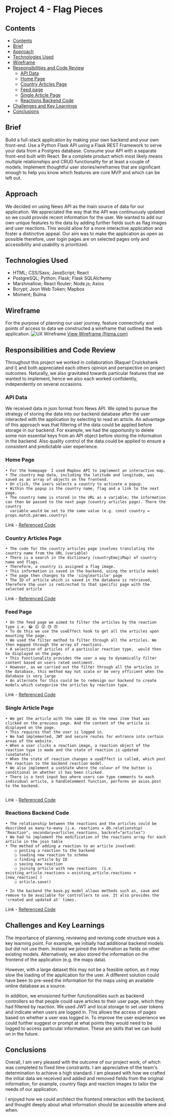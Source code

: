 # Project 4 - Flag Pieces

## Contents

- [Contents](#contents)
- [Brief](#brief)
- [Approach](#approach)
- [Technologies Used](#technologies-used)
- [Wireframe](#wireframe)
- [Responsibilities and Code Review](#responsibilities-and-code-review)
  - [API Data](#api-data)
  - [Home Page](#home-page)
  - [Country Articles Page](#country-articles-page)
  - [Feed page](#feed-page)
  - [Single Article Page](#single-article-page)
  - [Reactions Backend Code](#reactions-backend-code)
- [Challenges and Key Learnings](#challenges-and-key-learnings)
- [Conclusions](#conclusions)

## Brief

Build a full-stack application by making your own backend and your own front-end. Use a Python Flask API using a Flask REST Framework to serve your data from a Postgres database. Consume your API with a separate front-end built with React. Be a complete product which most likely means multiple relationships and CRUD functionality for at least a couple of models. Implement thoughtful user stories/wireframes that are significant enough to help you know which features are core MVP and which can be left out.

## Approach

We decided on using News API as the main source of data for our application. We appreciated the way that the API was continuously updated so we could provide recent information for the user. We wanted to add our own unique features to the data by adding further fields such as flag images and user reactions. This would allow for a more interactive application and foster a distinctive appeal. Our aim was to make the application as open as possible therefore, user login pages are on selected pages only and accessibility and usability is prioritized.

## Technologies Used

- HTML; CSS/Sass; JavaScript; React
- PostgreSQL; Python; Flask; Flask SQLAlchemy
- Marshmallow; React Router; Node.js; Axios
- Bcrypt; Json Web Token; Mapbox
- Moment; Bulma


## Wireframe

For the purpose of planning our user journey, feature connectivity and points of access to data we constructed a wireframe that outlined the web application.
![UX Wireframe](./Flag%20Pieces%20Wireframe.png)
[View Wireframe (figma.com)](https://www.figma.com/file/4Q0PFrOh3O7B23JmRmqdVw/PROJECT-R?node-id=0%3A1)

## Responsibilities and Code Review

Throughout this project we worked in collaboration (Raquel Cruickshank and I) and both appreciated each others opinion and perspective on project outcomes. Naturally, we also gravitated towards particular features that we wanted to implement, hence we also each worked confidently, independently on several occasions.

### API Data

We received data in json format from News API. We opted to pursue the strategy of storing the data into our backend database after the user interacted with the application by selecting to read an article. An advantage of this approach was that filtering of the data could be applied before storage in our backend. For example, we had the opportunity to delete some non essential keys from an API object before storing the information in the backend. Also quality control of the data could be applied to ensure a consistent and predictable user experience.

### Home Page
```
• For the homepage  I used Mapbox API to implement an interactive map.
• The country map data, including the latitude and longitude, was saved as an array of objects on the frontend.
• On click, the users selects a country to activate a popup. 
• Within the popup is the country name, flag and a link to the next page. 
• The country name is stored in the URL as a variable; the information can then be passed to the next page (country articles page). There the country
  variable would be set to the same value (e.g. const country = props.match.params.country)
```
Link - [Referenced Code](https://github.com/RichardBekoe/Flag-Pieces/blob/master/frontend/src/components/HomePage.js)

### Country Articles Page

```
• The code for the country articles page involves translating the country name from the URL (variable)
• There is a search in the dictionary (countryEmojiMap) of country name and flags.
• Therefore, a country is assigned a flag image.
• This information is saved in the backend, using the article model
• The page then changes to the 'singlearticle' page 
• The ID of article which is saved in the database is retrieved, therefore the user is redirected to that specific page with the selected article
```
Link - [Referenced Code](https://github.com/RichardBekoe/Flag-Pieces/blob/master/frontend/src/components/CountryArticles.js)

### Feed Page

```
• On the feed page we aimed to filter the articles by the reaction type i.e. 😂 😊 😲 😓 😠
• To do this we use the useEffect hook to get all the articles upon mounting the page.
• We used the filter method to filter through all the articles. We then mapped through the array of reactions. 
• A selection of articles of a particular reaction type,  would then be displayed on the page.
• This functionality provides the user a way to dynamically filter content based on users rated sentiment.
• However, as we carried out the filter through all the articles in the database, this method may not scale or be very efficient when the database is very large
• An alternate for this could be to redesign our backend to create models which categorise the articles by reaction type.

```
Link - [Referenced Code](https://github.com/RichardBekoe/Flag-Pieces/blob/master/frontend/src/components/FeedPage.js)

### Single Article Page


```
• We get the article with the same ID as the news item that was clicked on the previous page. And the content of the article is displayed on the page.
• This requires that the user is logged in.
• We had implemented, JWT and secure routes for entrance into certain areas of the website.
• When a user clicks a reaction image, a reaction object of the reaction type is made and the state of reaction is updated (useSatate).
• When the state of reaction changes a useEffect is called, which post the reaction to the backend reaction model.
• We also implement a useState where the colour of the button is conditional on whether it has been clicked.
• There is a test input box where users can type comments to each individual article, a handleComment function, performs an axios.post to the backend.
  
```
Link - [Referenced Code](https://github.com/RichardBekoe/Flag-Pieces/blob/master/frontend/src/components/SingleArticle.js)

### Reactions Backend Code

```
• The relationship between the reactions and the articles could be described as many-to-many (i.e. reactions = db.relationship( "Reaction", secondary=articles_reactions, backref="articles")
• We had to implement the modification of the reactions array for each article in the join table
• The method of adding a reaction to an article involved:
	○ posting a reaction to the backend
	○ loading new reaction to schema
	○ finding article by ID
	○ saving new reaction
	○ joining article with new reactions  (i.e. existing_article.reactions = existing_article.reactions + [new_reaction] )
	○ article.save()

• In the backend the base.py model allows methods such as, save and remove to be available for controllers to use. It also provides the 'created and updated at' times. 

```
Link - [Referenced Code](https://github.com/RichardBekoe/Flag-Pieces/blob/master/backend/models/article.py)

## Challenges and Key Learnings

The importance of planning, reviewing and revising code structure was a key learning point. For example, we initially had additional backend models but did not use them. Instead we joined the information as fields on other existing models. Alternatively, we also stored the information on the frontend of the application (e.g. the maps data).

However, with a large dataset this may not be a feasible option, as it may slow the loading of the application for the user. A different solution could have been to pre-seed the information for the maps using an available online database as a source. 

In addition, we envisioned further functionalities such as backend controllers so that people could save articles to their user page, which they had filtered by reaction. We used JWT and local storage to set user tokens and indicate when users are logged in. This allows the access of pages based on whether a user was logged in. To improve the user experience we could further suggest or prompt at what points they would need to be logged to access particular information. These are skills that we can build on in the future.


## Conclusions

Overall, I am very pleased with the outcome of our project work, of which was completed to fixed time constraints. I am appreciative of the team's determination to achieve a high standard. I am pleased with how we crafted the initial data we received and added and removed fields from the original information, for example, country flags and reaction images to tailor the needs of our application.
	
I enjoyed how we could architect the frontend interaction with the backend, and thought deeply about what information should be accessible where and when.
